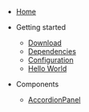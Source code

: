 - [Home](/)

- Getting started

  - [Download](/gettingstarted/download.md)
  - [Dependencies](/gettingstarted/dependencies.md)
  - [Configuration](/gettingstarted/configuration.md)
  - [Hello World](/gettingstarted/helloworld.md)

- Components

  - [AccordionPanel](/components/accordionpanel.md)